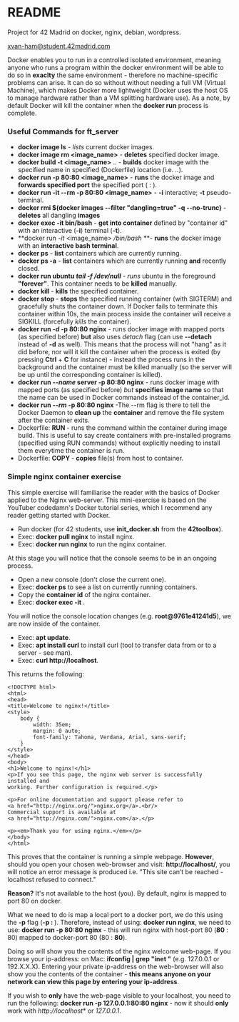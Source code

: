 # README

Project for 42 Madrid on docker, nginx, debian, wordpress.

xvan-ham@student.42madrid.com

Docker enables you to run in a controlled isolated environment, meaning anyone who runs a program within the docker environment will be able to do so in **exaclty** the same environment - therefore no machine-specific problems can arise. It can do so without without needing a full VM (Virtual Machine), which makes Docker more lightweight (Docker uses the host OS to manage hardware rather than a VM splitting hardware use). As a note, by default Docker will kill the container when the **docker run** process is complete.

### Useful Commands for ft_server
* **docker image ls** - *lists* current docker images.
* **docker image rm <image\_name>** - **deletes** specified docker image.
* **docker build -t <image\_name>** .. - **builds** docker image with the specified name in specified (Dockerfile) location (i.e. *..*).
* **docker run -p 80:80 <image\_name>** - **runs** the docker image and **forwards specified port** the specified port (<host> : <container>).
* **docker run -it --rm -p 80:80 <image\_name>** - **-i** interactive; **-t** pseudo-terminal.
* **docker rmi $(docker images --filter "dangling=true" -q --no-trunc)** - **deletes** all dangling **images**
* **docker exec -it <container id> bin/bash** - **get into container** defined by "container id" with an interactive (**-i**) terminal (**-t**).
* **docker run *-it* <image\_name> */bin/bash* **- **runs** the docker image with an **interactive bash terminal**. 
* **docker ps** - **list** containers which are currently running.
* **docker ps -a** - **list** containers which are currently running **and** recently closed.
* **docker run ubuntu** ***tail -f /dev/null*** - *runs* ubuntu in the foreground **"forever"**. This container needs to be **killed** manually.
* **docker **kill** <container id>** - **kills** the specified container.
* **docker **stop** <container id>** - **stops** the specified running container (with SIGTERM) and gracefully shuts the container down. If Docker fails to terminate this container within 10s, the main process inside the container will receive a SIGKILL (forcefully *kills* the container).
* **docker run *-d* -p 80:80 nginx** - runs docker image with mapped ports (as specified before) **but** also uses *detach* flag (can use **--detach** instead of **-d** as well). This means that the process will not "hang" as it did before, nor will it kill the container when the process is exited (by pressing **Ctrl** + **C** for instance) - instead the process runs in the background and the container must be killed manually (so the server will be up until the corresponding container is killed). 
* **docker run *--name* server -p 80:80 nginx** - runs docker image with mapped ports (as specified before) *but* **specifies image name** so that the name can be used in Docker commands instead of the container_id.
* **docker run *--rm* -p 80:80 nginx** -The --rm flag is there to tell the Docker Daemon to **clean up** the **container** and remove the file system after the container exits.
* Dockerfile: **RUN <command>** - runs the command within the container during image build. This is useful to say create containers with pre-installed programs (specified using RUN commands) without explicitly needing to install them everytime the container is run.
* Dockerfile: **COPY <file on host> <directory within container>** - **copies** file(s) from host to container.

### Simple nginx container exercise

This simple exercise will familiarise the reader with the basics of Docker applied to the Nginx web-server. This mini-exercise is based on the YouTuber codedamn's Docker tutorial series, which I recommend any reader getting started with Docker.

* Run docker (for 42 students, use **init\_docker.sh** from the **42toolbox**).
* Exec: **docker pull nginx** to install nginx.
* Exec: **docker run nginx** to run the nginx container.

At this stage you will notice that the console seems to be in an ongoing process.

* Open a new console (don't close the current one).
* Exec: **docker ps** to see a list on currently running containers.
* Copy the **container id** of the nginx container.
* Exec: **docker exec -it <container id>**.

You will notice the console location changes (e.g. **root@9761e41241d5**), we are now inside of the container.

* Exec: **apt update**.
* Exec: **apt install curl** to install curl (tool to transfer data from or to a server - see man).
* Exec: **curl http://localhost**.

This returns the following:

```
<!DOCTYPE html>
<html>
<head>
<title>Welcome to nginx!</title>
<style>
    body {
        width: 35em;
        margin: 0 auto;
        font-family: Tahoma, Verdana, Arial, sans-serif;
    }
</style>
</head>
<body>
<h1>Welcome to nginx!</h1>
<p>If you see this page, the nginx web server is successfully installed and
working. Further configuration is required.</p>

<p>For online documentation and support please refer to
<a href="http://nginx.org/">nginx.org</a>.<br/>
Commercial support is available at
<a href="http://nginx.com/">nginx.com</a>.</p>

<p><em>Thank you for using nginx.</em></p>
</body>
</html>
```

This proves that the container is running a simple webpage. **However**, should you open your chosen web-browser and visit: **http://localhost/**, you will notice an error message is produced i.e. "This site can’t be reached - localhost refused to connect."

**Reason?** It's not available to the host (you).
By default, nginx is mapped to port 80 on docker.

What we need to do is map a local port to a docker port, we do this using the **-p** flag (**-p <host port> : <docker port>**).
Therefore, instead of using: **docker run nginx**, we need to use:
**docker run -p 80:80 nginx** - this will run nginx with host-port 80 (**80** : 80) mapped to docker-port 80 (80 : **80**).

Doing so will show you the contents of the nginx welcome web-page.
If you browse your ip-address: on Mac: **ifconfig | grep "inet "** (e.g. 127.0.0.1 or 192.X.X.X).
Entering your private ip-address on the web-browser will also show you the contents of the container - **this means anyone on your network can view this page by entering your ip-address**.

If you wish to **only** have the web-page visible to your localhost, you need to run the following:
**docker run -p 127.0.0.1:80:80 nginx** - now it should **only** work with *http://localhost** or *127.0.0.1*.
